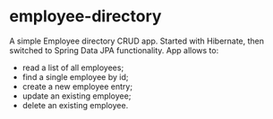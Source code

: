 # employee-directory
A simple Employee directory CRUD app.  Started with Hibernate, then switched to Spring Data JPA functionality.
App allows to:
- read a list of all employees;
- find a single employee by id;
- create a new employee entry;
- update an existing employee;
- delete an existing employee.
